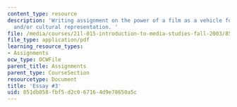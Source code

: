 ```yaml
---
content_type: resource
description: 'Writing assignment on the power of a film as a vehicle for storytelling
  and/or cultural representation. '
file: /media/courses/21l-015-introduction-to-media-studies-fall-2003/851db058fbf5d2c067164d9e78650a5c_essay3media.pdf
file_type: application/pdf
learning_resource_types:
- Assignments
ocw_type: OCWFile
parent_title: Assignments
parent_type: CourseSection
resourcetype: Document
title: 'Essay #3'
uid: 851db058-fbf5-d2c0-6716-4d9e78650a5c
---
```

